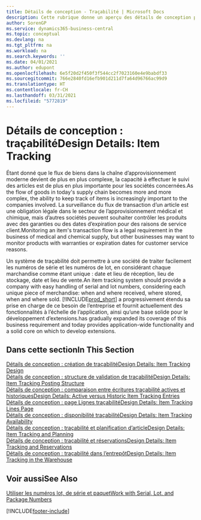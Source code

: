```yaml
---
title: Détails de conception - Traçabilité | Microsoft Docs
description: Cette rubrique donne un aperçu des détails de conception pour la traçabilité.
author: SorenGP
ms.service: dynamics365-business-central
ms.topic: conceptual
ms.devlang: na
ms.tgt_pltfrm: na
ms.workload: na
ms.search.keywords: ''
ms.date: 04/01/2021
ms.author: edupont
ms.openlocfilehash: 6e5f20d2f450f3f544cc2f7023160e4e9babdf33
ms.sourcegitcommit: 766e2840fd16efb901d211d7fa64d96766ac99d9
ms.translationtype: HT
ms.contentlocale: fr-CH
ms.lasthandoff: 03/31/2021
ms.locfileid: "5772819"
---
```

# <a name="design-details-item-tracking"></a><span data-ttu-id="ace34-103">Détails de conception : traçabilité</span><span class="sxs-lookup"><span data-stu-id="ace34-103">Design Details: Item Tracking</span></span>
<span data-ttu-id="ace34-104">Étant donné que le flux de biens dans la chaîne d’approvisionnement moderne devient de plus en plus complexe, la capacité à effectuer le suivi des articles est de plus en plus importante pour les sociétés concernées.</span><span class="sxs-lookup"><span data-stu-id="ace34-104">As the flow of goods in today's supply chain becomes more and more complex, the ability to keep track of items is increasingly important to the companies involved.</span></span> <span data-ttu-id="ace34-105">La surveillance du flux de transaction d’un article est une obligation légale dans le secteur de l’approvisionnement médical et chimique, mais d’autres sociétés peuvent souhaiter contrôler les produits avec des garanties ou des dates d’expiration pour des raisons de service client.</span><span class="sxs-lookup"><span data-stu-id="ace34-105">Monitoring an item's transaction flow is a legal requirement in the business of medical and chemical supply, but other businesses may want to monitor products with warranties or expiration dates for customer service reasons.</span></span>  

<span data-ttu-id="ace34-106">Un système de traçabilité doit permettre à une société de traiter facilement les numéros de série et les numéros de lot, en considérant chaque marchandise comme étant unique : date et lieu de réception, lieu de stockage, date et lieu de vente.</span><span class="sxs-lookup"><span data-stu-id="ace34-106">An item tracking system should provide a company with easy handling of serial and lot numbers, considering each unique piece of merchandise: when and where received, where stored, when and where sold.</span></span> [!INCLUDE[prod_short](includes/prod_short.md)] <span data-ttu-id="ace34-107">a progressivement étendu sa prise en charge de ce besoin de l’entreprise et fournit actuellement des fonctionnalités à l’échelle de l’application, ainsi qu’une base solide pour le développement d’extensions.</span><span class="sxs-lookup"><span data-stu-id="ace34-107">has gradually expanded its coverage of this business requirement and today provides application-wide functionality and a solid core on which to develop extensions.</span></span>  

## <a name="in-this-section"></a><span data-ttu-id="ace34-108">Dans cette section</span><span class="sxs-lookup"><span data-stu-id="ace34-108">In This Section</span></span>  
[<span data-ttu-id="ace34-109">Détails de conception : création de traçabilité</span><span class="sxs-lookup"><span data-stu-id="ace34-109">Design Details: Item Tracking Design</span></span>](design-details-item-tracking-design.md)  
[<span data-ttu-id="ace34-110">Détails de conception : structure de validation de traçabilité</span><span class="sxs-lookup"><span data-stu-id="ace34-110">Design Details: Item Tracking Posting Structure</span></span>](design-details-item-tracking-posting-structure.md)  
[<span data-ttu-id="ace34-111">Détails de conception : comparaison entre écritures traçabilité actives et historiques</span><span class="sxs-lookup"><span data-stu-id="ace34-111">Design Details: Active versus Historic Item Tracking Entries</span></span>](design-details-active-versus-historic-item-tracking-entries.md)  
[<span data-ttu-id="ace34-112">Détails de conception : page Lignes traçabilité</span><span class="sxs-lookup"><span data-stu-id="ace34-112">Design Details: Item Tracking Lines Page</span></span>](design-details-item-tracking-lines-window.md)  
[<span data-ttu-id="ace34-113">Détails de conception : disponibilité traçabilité</span><span class="sxs-lookup"><span data-stu-id="ace34-113">Design Details: Item Tracking Availability</span></span>](design-details-item-tracking-availability.md)  
[<span data-ttu-id="ace34-114">Détails de conception : traçabilité et planification d’article</span><span class="sxs-lookup"><span data-stu-id="ace34-114">Design Details: Item Tracking and Planning</span></span>](design-details-item-tracking-and-planning.md)  
[<span data-ttu-id="ace34-115">Détails de conception : traçabilité et réservations</span><span class="sxs-lookup"><span data-stu-id="ace34-115">Design Details: Item Tracking and Reservations</span></span>](design-details-item-tracking-and-reservations.md)  
[<span data-ttu-id="ace34-116">Détails de conception : traçabilité dans l’entrepôt</span><span class="sxs-lookup"><span data-stu-id="ace34-116">Design Details: Item Tracking in the Warehouse</span></span>](design-details-item-tracking-in-the-warehouse.md)

## <a name="see-also"></a><span data-ttu-id="ace34-117">Voir aussi</span><span class="sxs-lookup"><span data-stu-id="ace34-117">See Also</span></span>

[<span data-ttu-id="ace34-118">Utiliser les numéros lot, de série et paquet</span><span class="sxs-lookup"><span data-stu-id="ace34-118">Work with Serial, Lot, and Package Numbers</span></span>](inventory-how-work-item-tracking.md)  

[!INCLUDE[footer-include](includes/footer-banner.md)]